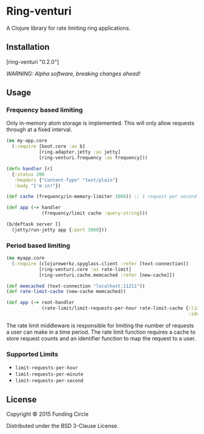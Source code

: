 # Ring-venturi

A Clojure library for rate limiting ring applications.

## Installation

[ring-venturi "0.2.0"]

_WARNING: Alpha software, breaking changes ahead!_

## Usage

### Frequency based limiting

Only in-memory atom storage is implemented. This will only allow
requests through at a fixed interval.

```clojure
(ns my-app.core
  (:require [boot.core :as b]
            [ring.adapter.jetty :as jetty]
            [ring-venturi.frequency :as frequency]))

(defn handler [r]
  {:status 200
   :headers {"Content-Type" "text/plain"}
   :body "I'm in!"})

(def cache (frequency/in-memory-limiter 1000)) ;; 1 request per second!

(def app (-> handler
             (frequency/limit cache :query-string)))

(b/deftask server []
  (jetty/run-jetty app {:port 3000}))
```

### Period based limiting


```clojure
(ns myapp.core
  (:require [clojurewerkz.spyglass.client :refer [text-connection]]
            [ring-venturi.core :as rate-limit]
            [ring-venturi.cache.memcached :refer [new-cache]])

(def memcached (text-connection "localhost:11211"))
(def rate-limit-cache (new-cache memcached))

(def app (-> root-handler
             (rate-limit/limit-requests-per-hour rate-limit-cache {:limit 100
                                                                   :identifier-fn (fn [request] (:id request)})))
```

The rate limit middleware is responsible for limiting the number of
requests a user can make in a time period.  The rate limit function
requires a cache to store request counts and an identifier function to
map the request to a user.

### Supported Limits

* `limit-requests-per-hour`
* `limit-requests-per-minute`
* `limit-requests-per-second`

## License

Copyright © 2015 Funding Circle

Distributed under the BSD 3-Clause License.
